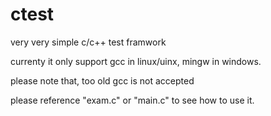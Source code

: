 ctest
====

very very simple c/c++ test framwork

currenty it only support gcc in linux/uinx, mingw in windows.
 
please note that, too old gcc is not accepted

please reference "exam.c" or "main.c" to see how to use it.


